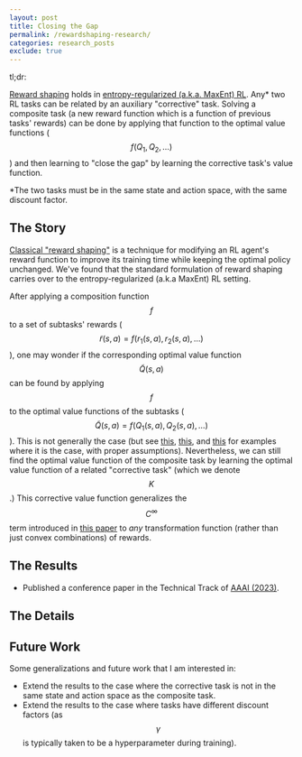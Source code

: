 ```yaml
---
layout: post
title: Closing the Gap
permalink: /rewardshaping-research/
categories: research_posts
exclude: true
---
```


tl;dr:

[Reward shaping][ng-shaping] holds in [entropy-regularized (a.k.a. MaxEnt) RL][maxent-misnomer]. Any* two RL tasks can be related by an auxiliary "corrective" task. Solving a composite task (a new reward function which is a function of previous tasks' rewards) can be done by applying that function to the optimal value functions ($$f(Q_1, Q_2, \dots)$$) and then learning to "close the gap" by learning the corrective task's value function.

*The two tasks must be in the same state and action space, with the same discount factor.

## The Story

[Classical "reward shaping"][ng-shaping] is a technique for modifying an RL agent's reward function to improve its training time while keeping the optimal policy unchanged. We've found that the standard formulation of reward shaping carries over to the entropy-regularized (a.k.a MaxEnt) RL setting.

After applying a composition function $$f$$ to a set of subtasks' rewards ($$\widetilde{r}(s,a)=f(r_1(s,a), r_2(s,a), \dots)$$), one may wonder if the corresponding optimal value function $$\widetilde{Q}(s,a)$$ can be found by applying $$f$$ to the optimal value functions of the subtasks ($$\widetilde{Q}(s,a)=f(Q_1(s,a), Q_2(s,a), \dots)$$). This is not generally the case (but see [this][geraud-paper], [this][niekerk-paper], and [this][todorov-paper] for examples where it is the case, with proper assumptions). Nevertheless, we can still find the optimal value function of the composite task by learning the optimal value function of a related "corrective task" (which we denote $$K$$.) This corrective value function generalizes the $$C^\infty$$ term introduced in [this paper][hunt-paper] to *any* transformation function (rather than just convex combinations) of rewards.

## The Results

- Published a conference paper in the Technical Track of [AAAI (2023)][paper-link].


## The Details

## Future Work

Some generalizations and future work that I am interested in:
- Extend the results to the case where the corrective task is not in the same state and action space as the composite task.
- Extend the results to the case where tasks have different discount factors (as $$\gamma$$ is typically taken to be a hyperparameter during training).

[maxent-misnomer]: maxent-misnomer.md
[ng-shaping]: https://people.eecs.berkeley.edu/~pabbeel/cs287-fa09/readings/NgHaradaRussell-shaping-ICML1999.pdf
[paper-link]: https://arxiv.org/abs/2212.01174
[geraud-paper]: https://proceedings.neurips.cc/paper/2020/file/6ba3af5d7b2790e73f0de32e5c8c1798-Paper.pdf
[niekerk-paper]: http://proceedings.mlr.press/v97/van-niekerk19a/van-niekerk19a.pdf
[hunt-paper]: https://arxiv.org/abs/1812.02216
[todorov-paper]: https://homes.cs.washington.edu/~todorov/courses/amath579/reading/Compositionality.pdf